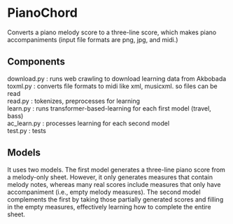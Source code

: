 # PianoChord
Converts a piano melody score to a three-line score, which makes piano accompaniments (input file formats are png, jpg, and midi.)
## Components
download.py : runs web crawling to download learning data from Akbobada   
toxml.py : converts file formats to midi like xml, musicxml. so files can be read   
read.py : tokenizes, preprocesses for learning   
learn.py : runs transformer-based-learning for each first model (travel, bass)   
ac_learn.py : processes learning for each second model   
test.py : tests
## Models
It uses two models. The first model generates a three-line piano score from a melody-only sheet. However, it only generates measures that contain melody notes, whereas many real scores include measures that only have accompaniment (i.e., empty melody measures). The second model complements the first by taking those partially generated scores and filling in the empty measures, effectively learning how to complete the entire sheet.
